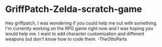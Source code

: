 # GriffPatch-Zelda-scratch-game
Hey griffpatch, I was wondering if you could help me out with something. I'm currently working on the RPG game right now and I was hoping you would help me. I want to add character customization and different weapons but don't know how to code them. -TheOttoParts
